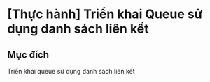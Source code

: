 # [Thực hành] Triển khai Queue sử dụng danh sách liên kết
## Mục đích
Triển khai queue sử dụng danh sách liên kết